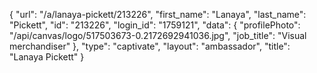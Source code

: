 {
    "url": "\/a\/lanaya-pickett\/213226",
    "first_name": "Lanaya",
    "last_name": "Pickett",
    "id": "213226",
    "login_id": "1759121",
    "data": {
        "profilePhoto": "\/api\/canvas\/logo\/517503673-0.2172692941036.jpg",
        "job_title": "Visual merchandiser"
    },
    "type": "captivate",
    "layout": "ambassador",
    "title": "Lanaya Pickett"
}